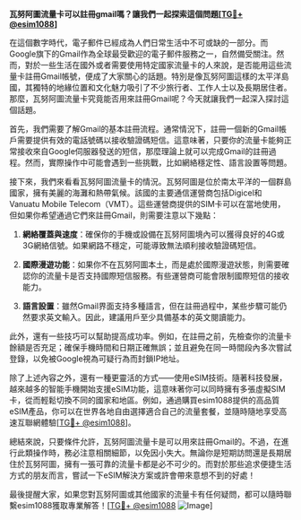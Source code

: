 **瓦努阿圖流量卡可以註冊gmail嗎？讓我們一起探索這個問題[[TG💪+ @esim1088](https://t.me/s/esim1088)]**

在這個數字時代，電子郵件已經成為人們日常生活中不可或缺的一部分。而Google旗下的Gmail作為全球最受歡迎的電子郵件服務之一，自然備受關注。然而，對於一些生活在國外或者需要使用特定國家流量卡的人來說，是否能用這些流量卡註冊Gmail帳號，便成了大家關心的話題。特別是像瓦努阿圖這樣的太平洋島國，其獨特的地緣位置和文化魅力吸引了不少旅行者、工作人士以及長期居住者。那麼，瓦努阿圖流量卡究竟能否用來註冊Gmail呢？今天就讓我們一起深入探討這個話題。

首先，我們需要了解Gmail的基本註冊流程。通常情況下，註冊一個新的Gmail帳戶需要提供有效的電話號碼以接收驗證碼短信。這意味著，只要你的流量卡能夠正常接收來自Google伺服器發送的短信，那麼理論上就可以完成Gmail的註冊過程。然而，實際操作中可能會遇到一些挑戰，比如網絡穩定性、語言設置等問題。

接下來，我們來看看瓦努阿圖流量卡的情況。瓦努阿圖是位於南太平洋的一個群島國家，擁有美麗的海灘和熱帶氣候。該國的主要通信運營商包括Digicel和Vanuatu Mobile Telecom（VMT）。這些運營商提供的SIM卡可以在當地使用，但如果你希望通過它們來註冊Gmail，則需要注意以下幾點：

1. **網絡覆蓋與速度**：確保你的手機或設備在瓦努阿圖境內可以獲得良好的4G或3G網絡信號。如果網路不穩定，可能導致無法順利接收驗證碼短信。
   
2. **國際漫遊功能**：如果你不在瓦努阿圖本土，而是處於國際漫遊狀態，則需要確認你的流量卡是否支持國際短信服務。有些運營商可能會限制國際短信的接收能力。

3. **語言設置**：雖然Gmail界面支持多種語言，但在註冊過程中，某些步驟可能仍然要求英文輸入。因此，建議用戶至少具備基本的英文閱讀能力。

此外，還有一些技巧可以幫助提高成功率。例如，在註冊之前，先檢查你的流量卡餘額是否充足；確保手機時間和日期正確無誤；並且避免在同一時間段內多次嘗試登錄，以免被Google視為可疑行為而封鎖IP地址。

除了上述內容之外，還有一種更靈活的方式——使用eSIM技術。隨著科技發展，越來越多的智能手機開始支援eSIM功能，這意味著你可以同時擁有多張虛擬SIM卡，從而輕鬆切換不同的國家和地區。例如，通過購買esim1088提供的高品質eSIM產品，你可以在世界各地自由選擇適合自己的流量套餐，並隨時隨地享受高速互聯網體驗[[TG💪+ @esim1088](https://t.me/s/esim1088)]。

總結來說，只要條件允許，瓦努阿圖流量卡是可以用來註冊Gmail的。不過，在進行此類操作時，務必注意相關細節，以免因小失大。無論你是短期訪問還是長期居住於瓦努阿圖，擁有一張可靠的流量卡都是必不可少的。而對於那些追求便捷生活方式的朋友而言，嘗試一下eSIM解決方案或許會帶來意想不到的好處！

最後提醒大家，如果您對瓦努阿圖或其他國家的流量卡有任何疑問，都可以隨時聯繫esim1088獲取專業解答！[[TG💪+ @esim1088](https://t.me/s/esim1088) ![Image](https://i.postimg.cc/4NQfJmqS/Snipaste-2025-05-13-00-14-12.png)]